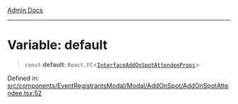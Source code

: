 [Admin Docs](/)

---

# Variable: default

> `const` **default**: `React.FC`\<[`InterfaceAddOnSpotAttendeeProps`](../../../../../../utils/interfaces/interfaces/InterfaceAddOnSpotAttendeeProps.md)\>

Defined in: [src/components/EventRegistrantsModal/Modal/AddOnSpot/AddOnSpotAttendee.tsx:52](https://github.com/PalisadoesFoundation/talawa-admin/blob/main/src/components/EventRegistrantsModal/Modal/AddOnSpot/AddOnSpotAttendee.tsx#L52)
